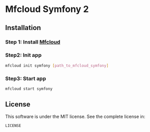 # Mfcloud Symfony 2

## Installation

### Step 1: Install [Mfcloud](http://mfcloud.readthedocs.org)

### Step2: Init app

``` bash
mfcloud init symfony [path_to_mfcloud_symfony]
```

### Step3: Start app

``` bash
mfcloud start symfony
```

## License

This software is under the MIT license. See the complete license in:

```
LICENSE
```